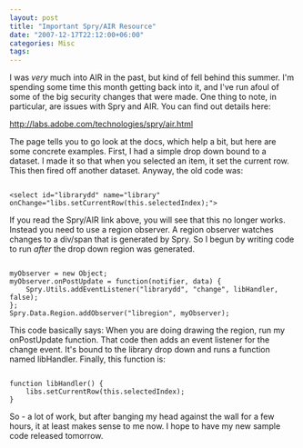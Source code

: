 ```yaml
---
layout: post
title: "Important Spry/AIR Resource"
date: "2007-12-17T22:12:00+06:00"
categories: Misc 
tags: 
---
```


I was <i>very</i> much into AIR in the past, but kind of fell behind this summer. I'm spending some time this month getting back into it, and I've run afoul of some of the big security changes that were made. One thing to note, in particular, are issues with Spry and AIR. You can find out details here:

<a href="http://labs.adobe.com/technologies/spry/air.html">http://labs.adobe.com/technologies/spry/air.html</a>

The page tells you to go look at the docs, which help a bit, but here are some concrete examples. First, I had a simple drop down bound to a dataset. I made it so that when you selected an item, it set the current row. This then fired off another dataset. Anyway, the old code was:

<code>
&lt;select id="librarydd" name="library" onChange="libs.setCurrentRow(this.selectedIndex);"&gt;
</code>

If you read the Spry/AIR link above, you will see that this no longer works. Instead you need to use a region observer. A region observer watches changes to a div/span that is generated by Spry. So I begun by writing code to run <i>after</i> the drop down region was generated.

<code>
myObserver = new Object;
myObserver.onPostUpdate = function(notifier, data) {
	Spry.Utils.addEventListener("librarydd", "change", libHandler, false);
};
Spry.Data.Region.addObserver("libregion", myObserver); 
</code>

This code basically says: When you are doing drawing the region, run my onPostUpdate function. That code then adds an event listener for the change event. It's bound to the library drop down and runs a function named libHandler. Finally, this function is:

<code>
function libHandler() {
	libs.setCurrentRow(this.selectedIndex);
}
</code>

So - a lot of work, but after banging my head against the wall for a few hours, it at least makes sense to me now. I hope to have my new sample code released tomorrow.